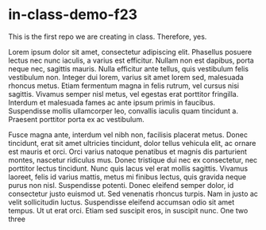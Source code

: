 # in-class-demo-f23
This is the first repo we are creating in class. Therefore, yes.

Lorem ipsum dolor sit amet, consectetur adipiscing elit. Phasellus posuere lectus nec nunc iaculis, a varius est efficitur. Nullam non est dapibus, porta neque nec, sagittis mauris. Nulla efficitur ante tellus, quis vestibulum felis vestibulum non. Integer dui lorem, varius sit amet lorem sed, malesuada rhoncus metus. Etiam fermentum magna in felis rutrum, vel cursus nisi sagittis. Vivamus semper nisl metus, vel egestas erat porttitor fringilla. Interdum et malesuada fames ac ante ipsum primis in faucibus. Suspendisse mollis ullamcorper leo, convallis iaculis quam tincidunt a. Praesent porttitor porta ex ac vestibulum.

Fusce magna ante, interdum vel nibh non, facilisis placerat metus. Donec tincidunt, erat sit amet ultricies tincidunt, dolor tellus vehicula elit, ac ornare est mauris et orci. Orci varius natoque penatibus et magnis dis parturient montes, nascetur ridiculus mus. Donec tristique dui nec ex consectetur, nec porttitor lectus tincidunt. Nunc quis lacus vel erat mollis sagittis. Vivamus laoreet, felis id varius mattis, metus mi finibus lectus, quis gravida neque purus non nisl. Suspendisse potenti. Donec eleifend semper dolor, id consectetur justo euismod ut. Sed venenatis rhoncus turpis. Nam in justo ac velit sollicitudin luctus. Suspendisse eleifend accumsan odio sit amet tempus. Ut ut erat orci. Etiam sed suscipit eros, in suscipit nunc. One two three